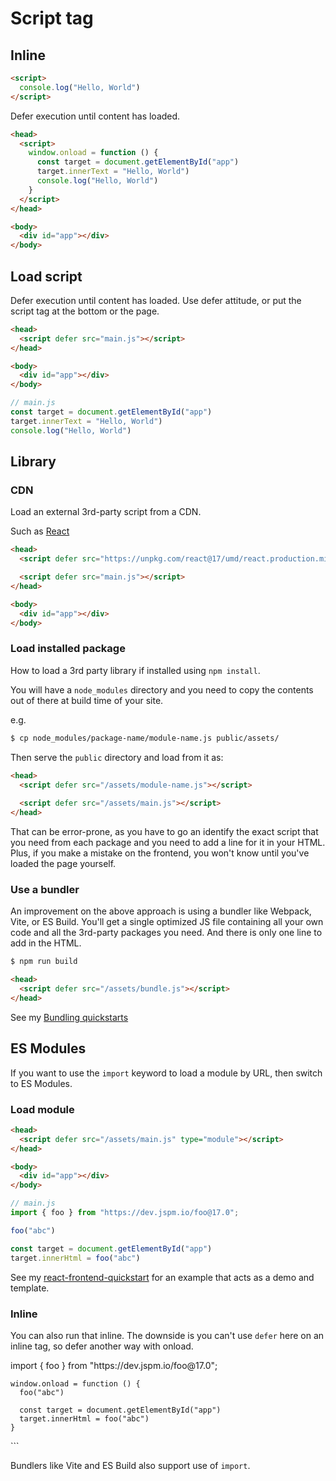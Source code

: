 # Script tag

## Inline 

```html
<script>
  console.log("Hello, World")
</script>
```

Defer execution until content has loaded.

```html
<head>
  <script>
    window.onload = function () {
      const target = document.getElementById("app")
      target.innerText = "Hello, World")
      console.log("Hello, World")
    }
  </script>
</head>

<body>
  <div id="app"></div>
</body>
```


## Load script

Defer execution until content has loaded. Use defer attitude, or put the script tag at the bottom or the page.

```html
<head>
  <script defer src="main.js"></script>
</head>

<body>
  <div id="app"></div>
</body>
```

```javascript 
// main.js
const target = document.getElementById("app")
target.innerText = "Hello, World")
console.log("Hello, World")
```


## Library 

### CDN

Load an external 3rd-party script from a CDN.

Such as [React](https://reactjs.org/docs/cdn-links.html)

```html
<head>
  <script defer src="https://unpkg.com/react@17/umd/react.production.min.js"></script>

  <script defer src="main.js"></script>
</head>

<body>
  <div id="app"></div>
</body>
```

### Load installed package 

How to load a 3rd party library if installed using `npm install`.

You will have a `node_modules` directory and you need to copy the contents out of there at build time of your site.

e.g.

```sh
$ cp node_modules/package-name/module-name.js public/assets/
```

Then serve the `public` directory and load from it as:

```html
<head>
  <script defer src="/assets/module-name.js"></script>
  
  <script defer src="/assets/main.js"></script>
</head>
```

That can be error-prone, as you have to go an identify the exact script that you need from each package and you need to add a line for it in your HTML. Plus, if you make a mistake on the frontend, you won't know until you've loaded the page yourself.

### Use a bundler

An improvement on the above approach is using a bundler like Webpack, Vite, or ES Build. You'll get a single optimized JS file containing all your own code and all the 3rd-party packages you need. And there is only one line to add in the HTML.

```sh
$ npm run build
```

```html
<head>
  <script defer src="/assets/bundle.js"></script>
</head>
```

See my [Bundling quickstarts](https://github.com/MichaelCurrin/javascript-bundling-quickstarts/tree/master/quickstarts)


## ES Modules 

If you want to use the `import` keyword to load a module by URL, then switch to ES Modules.

### Load module

```html
<head>
  <script defer src="/assets/main.js" type="module"></script>
</head>

<body>
  <div id="app"></div>
</body>
```

```javascript
// main.js
import { foo } from "https://dev.jspm.io/foo@17.0";

foo("abc")

const target = document.getElementById("app")
target.innerHtml = foo("abc")
```

See my [react-frontend-quickstart](https://github.com/MichaelCurrin/react-frontend-quickstart) for an example that acts as a demo and template.

### Inline

You can also run that inline. The downside is you can't use `defer` here on an inline tag, so defer another way with onload.

<head>
  <script type="module"></script>
    import { foo } from "https://dev.jspm.io/foo@17.0";

    window.onload = function () {
      foo("abc")

      const target = document.getElementById("app")
      target.innerHtml = foo("abc")
    }
  </script>
</head>

<body>
  <div id="app"></div>
</body>
```

Bundlers like Vite and ES Build also support use of `import`.

